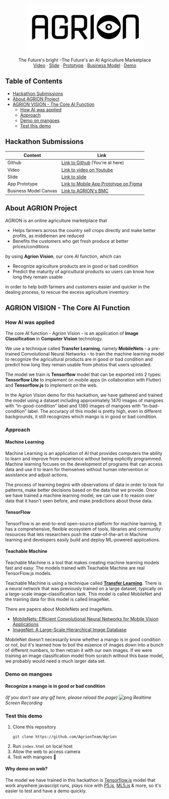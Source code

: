 <br>
<p align="center">
  <a href="https://github.com/othneildrew/Best-README-Template">
    <img src="assets/logo-black.png" alt="Logo" height="150">
  </a>
  <p align="center">
    The Future's bright –The Future's an AI Agriculture Marketplace
    <br>
    <a href="#">Video</a>
    ·
    <a href="#">Slide</a>
    ·
    <a href="#">Prototype</a>
    ·
    <a href="#">Business Model</a>
    ·
    <a href="#">Demo</a>
  </p>
</p>

<!-- TABLE OF CONTENTS -->
## Table of Contents
- [Hackathon Submissions](#)
- [About AGRION Project](#)
- [AGRION VISION - The Core AI Function](#)
  - [How AI was applied](#)
  - [Approach](#)
  - [Demo on mangoes](#)
  - [Test this demo](#)


## Hackathon Submissions
Content | Link
------- | -------------
Github  | [Link to Github](https://github.com/AgrionTeam/Agrion) (You're at here)
Video   | [Link to video on Youtube](https://github.com/AgrionTeam/Agrion)
Slide   | [Link to slide](https://github.com/AgrionTeam/Agrion)
App Prototype | [Link to Mobile App Prototype on Figma](https://github.com/AgrionTeam/Agrion)
Business Model Canvas | [Link to AGRION's BMC](https://github.com/AgrionTeam/Agrion)


## About AGRION Project
AGRION is an online agriculture marketplace that
- Helps farmers across the country sell crops directly and make better profits, as middlemen are reduced
- Benefits the customers who get fresh produce at better prices/conditions

by using **Agrion Vision**, our core AI function, which can
- Recognize agriculture products are in good or bad condition
- Predict the maturity of agricultural products so users can know how long they remain usable

in order to help both farmers and customers easier and quicker in the dealing process, to rescue the excess agriculture inventory.

## AGRION VISION - The Core AI Function

### How AI was applied
The core AI function - Agrion Vision - is an application of **Image Classification** in **Computer Vision** technology.

We use a technique called **Transfer Learning**, namely **MobileNets** - a pre-trained Convolutional Neural Networks - to train the machine learning model to recognize the agricultural products are in good or bad condition and predict how long they remain usable from photos that users uploaded.

The model we train is **Tensorflow** model that can be exported into 2 types: **Tensorflow Lite** to implement on mobile apps (in collaboration with Flutter) and **Tensorflow.js** to implement on the web.

In the Agrion Vision demo for this hackathon, we have gathered and trained the model using a dataset including approximately 1470 images of mangoes with “in-good-condition” label and 1380 images of mangoes with “in-bad-condition” label. The accuracy of this model is pretty high, even in different backgrounds, it still recognizes which mango is in good or bad condition.


### Approach

#### Machine Learning
Machine Learning is an application of AI that provides computers the ability to learn and improve from experience without being explicitly programmed. Machine learning focuses on the development of programs that can access data and use it to learn for themselves without human intervention or assistance and adjust actions.

The process of learning begins with observations of data in order to look for patterns, make better decisions based on the data that we provide. Once we have trained a machine learning model, we can use it to reason over data that it hasn't seen before, and make predictions about those data.

#### TensorFlow
TensorFlow is an end-to-end open-source platform for machine learning. It has a comprehensive, flexible ecosystem of tools, libraries and community resources that lets researchers push the state-of-the-art in Machine learning and developers easily build and deploy ML-powered applications.

#### Teachable Machine
Teachable Machine is a tool that makes creating machine learning models fast and easy. The models trained with Teachable Machine are real TensorFlow.js models.

Teachable Machine is using a technique called [**Transfer Learning**](https://www.tensorflow.org/tutorials/images/transfer_learning). There is a neural network that was previously trained on a large dataset, typically on a large-scale image-classification task. This model is called MobileNet and the training data for this model is called ImageNet.

There are papers about MobileNets and ImageNets.
- [MobileNets: Efficient Convolutional Neural Networks for Mobile Vision Applications](https://arxiv.org/pdf/1704.04861.pdf)
- [ImageNet: A Large-Scale Hierarchical Image Database](http://www.image-net.org/papers/imagenet_cvpr09.pdf)

MobileNet doesn't necessarily know whether a mango is in good condition or not, but it's learned how to boil the essence of images down into a bunch of different numbers, to then retrain it with our own images. If we were training an image classification model from scratch without this base model, we probably would need a much larger data set.


### Demo on mangoes
#### Recognize a mango is in good or bad condition
*(If you don't see any gif here, please reload the page)*
![png](assets/demo.gif)
*Realtime Screen Recording*

### Test this demo
1. Clone this repository
    ```
    git clone https://github.com/AgrionTeam/Agrion
    ```
2. Run `index.html` on local host
3. Allow the web to access camera
4. Test with mangoes 🥭

#### Why demo on web?
The model we have trained in this hackathon is [Tensorflow.js](https://www.tensorflow.org/js) model that work anywhere javascript runs, plays nice with [P5.js](https://p5js.org/), [ML5.js](https://ml5js.org/) & more, so it's easier to test and have a demo quickly.